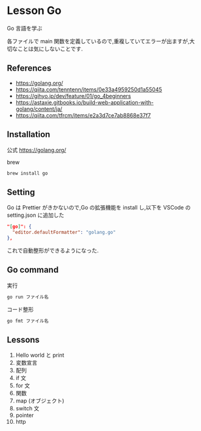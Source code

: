 # Lesson Go

Go 言語を学ぶ

各ファイルで main 関数を定義しているので,重複していてエラーが出ますが,大切なことは気にしないことです.

## References

- https://golang.org/
- https://qiita.com/tenntenn/items/0e33a4959250d1a55045
- https://gihyo.jp/dev/feature/01/go_4beginners
- https://astaxie.gitbooks.io/build-web-application-with-golang/content/ja/
- https://qiita.com/tfrcm/items/e2a3d7ce7ab8868e37f7

## Installation

公式 https://golang.org/

brew

```sh
brew install go
```

## Setting

Go は Prettier がきかないので,Go の拡張機能を install し,以下を VSCode の setting.json に追加した

```json
"[go]": {
  "editor.defaultFormatter": "golang.go"
},
```

これで自動整形ができるようになった.

## Go command

実行

```sh
go run ファイル名
```

コード整形

```sh
go fmt ファイル名
```

## Lessons

1. Hello world と print
2. 変数宣言
3. 配列
4. if 文
5. for 文
6. 関数
7. map (オブジェクト)
8. switch 文
9. pointer
10. http
